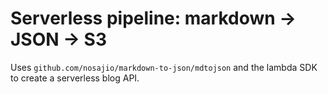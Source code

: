 # Serverless pipeline: markdown → JSON → S3

Uses `github.com/nosajio/markdown-to-json/mdtojson` and the lambda SDK to
create a serverless blog API.